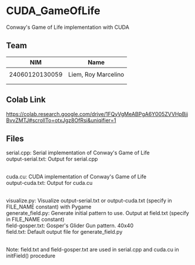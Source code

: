 # CUDA_GameOfLife
Conway's Game of Life implementation with CUDA

## Team
| NIM            | Name                         |
| -------------- | -----------------------------|
| | |
| 24060120130059 | Liem, Roy Marcelino          |
| | |
| | |

## Colab Link
https://colab.research.google.com/drive/1FQyVgMeABPgA6Y005ZVVHpBjjBvvZMTJ#scrollTo=otxJgz8OfRsi&uniqifier=1

## Files
serial.cpp: Serial implementation of Conway's Game of Life <br />
output-serial.txt: Output for serial.cpp <br /> <br />

cuda.cu: CUDA implementation of Conway's Game of Life <br />
output-cuda.txt: Output for cuda.cu <br /> <br />

visualize.py: Visualize output-serial.txt or output-cuda.txt (specify in FILE_NAME constant) with Pygame <br />
generate_field.py: Generate initial pattern to use. Output at field.txt (specify in FILE_NAME constant) <br />
field-gosper.txt: Gosper's Glider Gun pattern. 40x40 <br />
field.txt: Default output file for generate_field.py <br /> <br />
 
Note: field.txt and field-gosper.txt are used in serial.cpp and cuda.cu in initField() procedure
